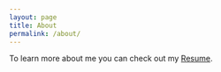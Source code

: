 ```yaml
---
layout: page
title: About
permalink: /about/
---
```


To learn more about me you can check out my [Resume](https://github.com/michaelAlvarino/Latex-Resume).
